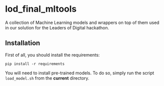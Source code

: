 # lod_final_mltools
A collection of Machine Learning models and wrappers on top of them used in our solution for the Leaders of Digital hackathon.

## Installation 
First of all, you should install the requirements:
```
pip install -r requirements
```

You will need to install pre-trained models. To do so, simply run the script `load_model.sh` from the **current** directory.
